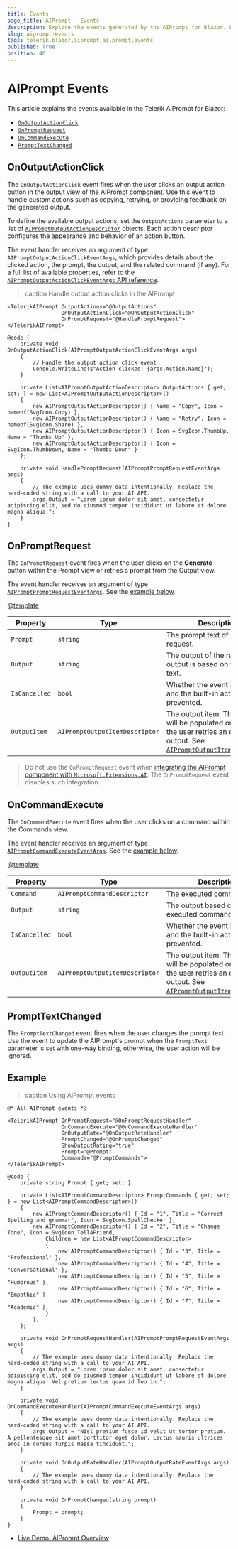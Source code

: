 ```yaml
---
title: Events
page_title: AIPrompt - Events
description: Explore the events generated by the AIPrompt for Blazor. Learn how to handle these events and implement custom functionality.
slug: aiprompt-events
tags: telerik,blazor,aiprompt,ai,prompt,events
published: True
position: 40
---
```


# AIPrompt Events

This article explains the events available in the Telerik AIPrompt for Blazor:

* [`OnOutputActionClick`](#onoutputactionclick)
* [`OnPromptRequest`](#onpromptrequest)
* [`OnCommandExecute`](#oncommandexecute)
* [`PromptTextChanged`](#prompttextchanged)

## OnOutputActionClick

The `OnOutputActionClick` event fires when the user clicks an output action button in the output view of the AIPrompt component. Use this event to handle custom actions such as copying, retrying, or providing feedback on the generated output.

To define the available output actions, set the `OutputActions` parameter to a list of [`AIPromptOutputActionDescriptor`](slug:Telerik.Blazor.Components.AIPromptOutputActionDescriptor) objects. Each action descriptor configures the appearance and behavior of an action button.

The event handler receives an argument of type `AIPromptOutputActionClickEventArgs`, which provides details about the clicked action, the prompt, the output, and the related command (if any). For a full list of available properties, refer to the [`AIPromptOutputActionClickEventArgs` API reference](slug:Telerik.Blazor.Components.AIPromptOutputActionClickEventArgs).

>caption Handle output action clicks in the AIPrompt

````RAZOR
<TelerikAIPrompt OutputActions="@OutputActions"
                 OnOutputActionClick="@OnOutputActionClick"
                 OnPromptRequest="@HandlePromptRequest">
</TelerikAIPrompt>

@code {
    private void OnOutputActionClick(AIPromptOutputActionClickEventArgs args)
    {
        // Handle the output action click event
        Console.WriteLine($"Action clicked: {args.Action.Name}");
    }

    private List<AIPromptOutputActionDescriptor> OutputActions { get; set; } = new List<AIPromptOutputActionDescriptor>()
    {
        new AIPromptOutputActionDescriptor() { Name = "Copy", Icon = nameof(SvgIcon.Copy) },
        new AIPromptOutputActionDescriptor() { Name = "Retry", Icon = nameof(SvgIcon.Share) },
        new AIPromptOutputActionDescriptor() { Icon = SvgIcon.ThumbUp, Name = "Thumbs Up" },
        new AIPromptOutputActionDescriptor() { Icon = SvgIcon.ThumbDown, Name = "Thumbs Down" }
    };

    private void HandlePromptRequest(AIPromptPromptRequestEventArgs args)
    {
        // The example uses dummy data intentionally. Replace the hard-coded string with a call to your AI API.
        args.Output = "Lorem ipsum dolor sit amet, consectetur adipiscing elit, sed do eiusmod tempor incididunt ut labore et dolore magna aliqua.";
    }
}
````

## OnPromptRequest

The `OnPromptRequest` event fires when the user clicks on the **Generate** button within the Prompt view or retries a prompt from the Output view.

The event handler receives an argument of type [`AIPromptPromptRequestEventArgs`](slug:Telerik.Blazor.Components.AIPromptPromptRequestEventArgs). See the [example below](#example).

@[template](/_contentTemplates/common/parameters-table-styles.md#table-layout)

| Property | Type | Description |
| --- | --- | --- |
| `Prompt` | `string` | The prompt text of the request. |
| `Output` | `string` | The output of the request. The output is based on the prompt text. |
| `IsCancelled` | `bool` | Whether the event is cancelled and the built-in action is prevented. |
| `OutputItem` | `AIPromptOutputItemDescriptor` | The output item. This property will be populated only when the user retries an existing output. See [`AIPromptOutputItemDescriptor`](slug:Telerik.Blazor.Components.AIPromptOutputItemDescriptor). |

> Do not use the `OnPromptRequest` event when [integrating the AIPrompt component with `Microsoft.Extensions.AI`](slug:common-features-microsoft-extensions-ai-integration). The `OnPromptRequest` event disables such integration.

## OnCommandExecute

The `OnCommandExecute` event fires when the user clicks on a command within the Commands view.

The event handler receives an argument of type [`AIPromptCommandExecuteEventArgs`](slug:Telerik.Blazor.Components.AIPromptCommandExecuteEventArgs). See the [example below](#example).

@[template](/_contentTemplates/common/parameters-table-styles.md#table-layout)

| Property | Type | Description |
| --- | --- | --- |
| `Command` | `AIPromptCommandDescriptor` | The executed command. |
| `Output` | `string` | The output based on the executed command. |
| `IsCancelled` | `bool` | Whether the event is cancelled and the built-in action is prevented. |
| `OutputItem` | `AIPromptOutputItemDescriptor` | The output item. This property will be populated only when the user retries an existing output. See [`AIPromptOutputItemDescriptor`](slug:Telerik.Blazor.Components.AIPromptOutputItemDescriptor). |

## PromptTextChanged

The `PromptTextChanged` event fires when the user changes the prompt text. Use the event to update the AIPrompt's prompt when the `PromptText` parameter is set with one-way binding, otherwise, the user action will be ignored.

## Example

>caption Using AIPrompt events

````RAZOR
@* All AIPrompt events *@

<TelerikAIPrompt OnPromptRequest="@OnPromptRequestHandler"
                 OnCommandExecute="@OnCommandExecuteHandler"
                 OnOutputRate="@OnOutputRateHandler"
                 PromptChanged="@OnPromptChanged"
                 ShowOutputRating="true"
                 Prompt="@Prompt"
                 Commands="@PromptCommands">
</TelerikAIPrompt>

@code {
    private string Prompt { get; set; }

    private List<AIPromptCommandDescriptor> PromptCommands { get; set; } = new List<AIPromptCommandDescriptor>()
    {
        new AIPromptCommandDescriptor() { Id = "1", Title = "Correct Spelling and grammar", Icon = SvgIcon.SpellChecker },
        new AIPromptCommandDescriptor() { Id = "2", Title = "Change Tone", Icon = SvgIcon.TellAFriend,
            Children = new List<AIPromptCommandDescriptor>
            {
                new AIPromptCommandDescriptor() { Id = "3", Title = "Professional" },
                new AIPromptCommandDescriptor() { Id = "4", Title = "Conversational" },
                new AIPromptCommandDescriptor() { Id = "5", Title = "Humorous" },
                new AIPromptCommandDescriptor() { Id = "6", Title = "Empathic" },
                new AIPromptCommandDescriptor() { Id = "7", Title = "Academic" },
            }
        },
    };

    private void OnPromptRequestHandler(AIPromptPromptRequestEventArgs args)
    {
        // The example uses dummy data intentionally. Replace the hard-coded string with a call to your AI API.
        args.Output = "Lorem ipsum dolor sit amet, consectetur adipiscing elit, sed do eiusmod tempor incididunt ut labore et dolore magna aliqua. Vel pretium lectus quam id leo in.";
    }

    private void OnCommandExecuteHandler(AIPromptCommandExecuteEventArgs args)
    {
        // The example uses dummy data intentionally. Replace the hard-coded string with a call to your AI API.
        args.Output = "Nisl pretium fusce id velit ut tortor pretium. A pellentesque sit amet porttitor eget dolor. Lectus mauris ultrices eros in cursus turpis massa tincidunt.";
    }

    private void OnOutputRateHandler(AIPromptOutputRateEventArgs args)
    {
        // The example uses dummy data intentionally. Replace the hard-coded string with a call to your AI API.
    }

    private void OnPromptChanged(string prompt)
    {
        Prompt = prompt;
    }
}

````

* [Live Demo: AIPrompt Overview](https://demos.telerik.com/blazor-ui/aiprompt/overview)